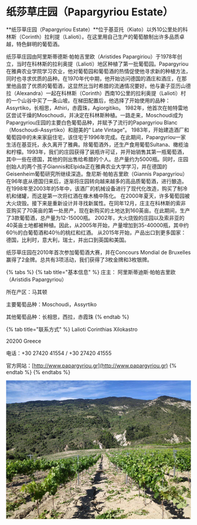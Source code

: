 # 纸莎草庄园（Papargyriou Estate）

**纸莎草庄园（Papargyriou Estate）**位于基亚托（Kiato）以外10公里处的科林斯（Corinth）拉利提（Lalioti）。在这里用自己生产的葡萄酿制出许多品质卓越，特色鲜明的葡萄酒。 

纸莎草庄园由阿里斯蒂德斯·帕帕吉里欧（Aristides Papargiriou）于1978年创立，当时在科林斯的拉利奥提（Lalioti）地区种植了第一批葡萄园。Papargyriou在雅典农业学院学习农业，他对葡萄园和葡萄酒的热情促使他寻求新的种植方法，同时也寻求优质的品种。在1970年代中期，他开始访问德国的酒庄和酒庄，在那里他品尝了优质的葡萄酒，这显然比当时希腊的流通情况要好。他与妻子亚历山德拉（Alexandra）一起在科林斯（Corinth）西南10公里的拉利奥提（Lalioti）村的一个山谷中买了一条山坡。在梯田配置后，他选择了开始使用的品种：Assyrtiko，长相思，Athiri，赤霞珠，Agiorgitiko。 1982年，他首次在帕特雷地区尝试干燥的Moschoudi，并决定在科林斯种植。一路走来，Moschoudi成为Papargyriou庄园的主要白色葡萄品种，并赋予了流行的Papargyriou Blanc（Moschoudi-Assyrtiko）和甜美的“ Late Vintage”。 1983年，开始建造酒厂和葡萄园中的未来家庭住宅，该住宅于1996年完成。在此期间，Papargyriou一家生活在基亚托，永久离开了雅典。除葡萄酒外，还生产食用葡萄Sultana、橄榄油和柠檬。1993年，我们的庄园获得了装瓶许可证，并开始销售其第一瓶葡萄酒，其中一些在德国，其他的则出售给希腊的个人。总产量约为5000瓶。同时，庄园创始人的两个孩子Giannis和Elpida正在雅典农业大学学习，并在德国的Geisenheim葡萄研究所继续深造。詹尼斯·帕帕吉里欧（Giannis Papargyriou）在96年底从德国归来后，逐渐将庄园转向越来越多的高品质葡萄酒，进行酿造。在1998年至2003年的5年中，该酒厂的机械设备进行了现代化改造，购买了制冷机和储罐，而这是第一次将红酒在橡木桶中陈化。 在2000年夏天，许多葡萄园被大火烧毁。接下来是重新设计并寻找新属性。在同年12月，庄主在科林斯的索非亚购买了70英亩的第一处房产，现在新购买的土地达到160英亩。在此期间，生产了3款葡萄酒，总产量为12-15000瓶。 2002年，大火烧毁的庄园以及索非亚的40英亩土地都被种植。因此，从2005年开始，产量增加到35-40000瓶，其中约60％的白葡萄酒和40％的桃红和红酒。 从2015年开始，产品出口到更多国家：德国，比利时，意大利，瑞士，并出口到英国和美国。

纸莎草庄园在2010年首次参加葡萄酒大赛，并在Concours Mondial de Bruxelles赢得了2金牌。总共有3项活动，我们获得了3枚金牌和3枚银牌。

{% tabs %}
{% tab title="基本信息" %}
庄主： 阿里斯蒂迪斯·帕帕吉里欧（Aristidis Papargyriou）

所在产区：马其顿

主要葡萄品种：Moschoudi，Assyrtiko

其他葡萄品种：长相思，西拉，赤霞珠
{% endtab %}

{% tab title="联系方式" %}
Lalioti Corinthias Xilokastro

20200 Greece

电话：+30 27420 41554 / +30 27420 41555

官方网站：[http://www.papargyriou.gr](http://www.papargyriou.gr)
{% endtab %}
{% endtabs %}

![&#x8461;&#x8404;&#x56ED;](../.gitbook/assets/image%20%289%29.png)

